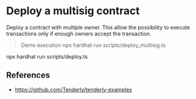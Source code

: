 
# Deploy a multisig contract

Deploy a contract with multiple owner. This allow the possibility to execute transactions only if enough owners accept the transaction.

> Demo execution
npx hardhat run scripts/deploy_multisig.ts

npx hardhat run scripts/deploy.ts


## References
- https://github.com/Tenderly/tenderly-examples
